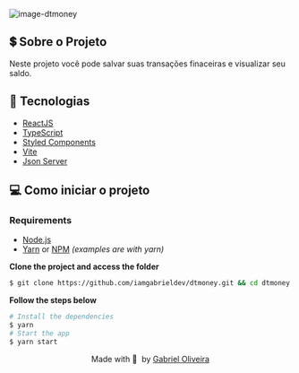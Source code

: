 ![image-dtmoney](https://user-images.githubusercontent.com/41626780/218815781-8d94f4e3-e60c-46ea-87e2-af8b887a3c91.png)

## 💲 Sobre o Projeto

Neste projeto você pode salvar suas transações finaceiras e visualizar seu saldo.

## 🚀 Tecnologias

- [ReactJS](https://reactjs.org/)
- [TypeScript](https://www.typescriptlang.org/)
- [Styled Components](https://styled-components.com/)
- [Vite](https://vitejs.dev/)
- [Json Server](https://github.com/typicode/json-server)

## 💻 Como iniciar o projeto

### Requirements

- [Node.js](https://nodejs.org/en/)
- [Yarn](https://classic.yarnpkg.com/) or [NPM](https://www.npmjs.com/) _(examples are with yarn)_

**Clone the project and access the folder**

```bash
$ git clone https://github.com/iamgabrieldev/dtmoney.git && cd dtmoney
```

**Follow the steps below**

```bash
# Install the dependencies
$ yarn
# Start the app
$ yarn start
```

<p align="center">
  Made with 💜&nbsp; by <a href="https://www.linkedin.com/in/gabriel-oliveira-33891115a/">Gabriel Oliveira</a>
</p>
